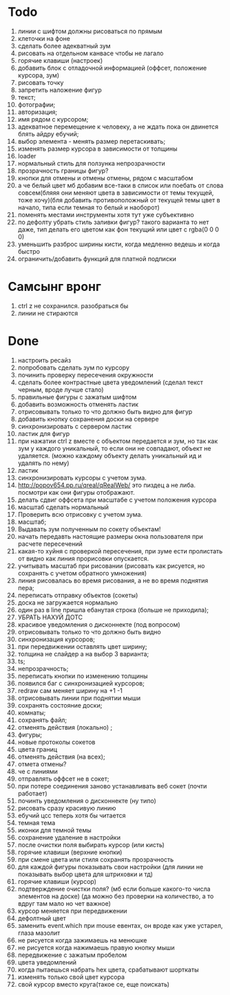# Todo

1.  линии с шифтом должны рисоваться по прямым
2.  клеточки на фоне
3.  сделать более адекватный зум
4.  рисовать на отдельном канвасе чтобы не лагало
5.  горячие клавиши (настроек)
6.  добавить блок с отладочной информацией (оффсет, положение курсора, зум)
7.  рисовать точку
8.  запретить наложение фигур
9.  текст;
10. фотографии;
11. авторизация;
12. имя рядом с курсором;
13. адекватное перемещение к человеку, а не ждать пока он двинется блять айдру ебучий;
14. выбор элемента - менять размер перетаскивать;
15. изменять размер курсора в зависимости от толщины
16. loader
17. нормальный стиль для ползунка непрозрачности
18. прозрачность границы фигур?
19. кнопки для отмены и отмены отмены, рядом с масштабом
20. а че белый цвет мб добавим все-таки в список или поебать от слова совсем(бляяя они меняют цвета в зависимости от темы текущей, тоже хочу)(бля добавить противоположный от текущей темы цвет в начало, типа если темная то белый и наоборот)
21. поменять местами инструменты хотя тут уже субъективно
22. по дефолту убрать стиль заливки фигур? такого варианта то нет даже, тип делать его цветом как фон текущий или цвет с rgba(0 0 0 0)
23. уменьшить разброс ширины кисти, когда медленно ведешь и когда быстро
24. ограничить/добавить функций для платной подписки

# Самсынг вронг

1. ctrl z не сохранился. разобраться бы
2. линии не стираются

# Done

1.  настроить ресайз
2.  попробовать сделать зум по курсору
3.  починить проверку пересечения окружности
4.  сделать более контрастные цвета уведомлений (сделал текст черным, вроде лучше стало)
5.  правильные фигуры с зажатым шифтом
6.  добавить возможность отменять ластик
7.  отрисовывать только то что должно быть видно для фигур
8.  добавить кнопку сохранения доски на сервере
9.  синхронизировать с сервером ластик
10. ластик для фигур
11. при нажатии ctrl z вместе с объектом передается и зум, но так как зум у каждого уникальный, то если они не совпадают, объект не удаляется. (можно каждому объекту делать уникальный ид и удалять по нему)
12. ластик
13. синхронизировать курсоры с учетом зума.
14. http://popov654.pp.ru/qreal/qRealWeb/ это пиздец а не либа. посмотри как они фигуры отображают.
15. делать сдвиг оффсета при масштабе с учетом положения курсора
16. масштаб сделать нормальный
17. Проверить всю отрисовку с учетом зума.
18. масштаб;
19. Выдавать зум полученным по сокету объектам!
20. начать передавть настоящие размеры окна пользователя при расчете пересечений
21. какая-то хуйня с проверкой пересечения, при зуме ести пролистать от видно как линия прорисовки опускается.
22. учитывать масштаб при рисовании (рисовать как рисуется, но сохранять с учетом обратного умножения)
23. линия рисовалась во время рисования, а не во время поднятия пера;
24. переписать отправку объектов (сокеты)
25. доска не загружается нормально
26. один раз в line пришла ебанутая строка (больше не приходила);
27. УБРАТЬ НАХУЙ ДОТС
28. красивое уведомления о дисконнекте (под вопросом)
29. отрисовывать только то что должно быть видно
30. синхронизация курсоров;
31. при передвижении оставлять цвет ширину;
32. толщина не слайдер а на выбор 3 варианта;
33. ts;
34. непрозрачность;
35. переписать кнопки по изменению толщины
36. появился баг с синхронизацией курсоров;
37. redraw сам меняет ширину на +1 -1
38. отрисовывать линии при поднятии мыши
39. сохранять состояние доски;
40. комнаты;
41. сохранять файл;
42. отменять действия (локально) ;
43. фигуры;
44. новые протоколы сокетов
45. цвета границ
46. отменять действия (на всех);
47. отмета отмены?
48. че с линиями
49. отправлять оффсет не в сокет;
50. при потере соединения заново устанавливать веб сокет (почти работает)
51. починть уведомления о дисконнекте (ну типо)
52. рисовать сразу красивую линию
53. ебучий цсс теперь хотя бы читается
54. темная тема
55. иконки для темной темы
56. сохранение удаление в настройки
57. после очистки поля выбирать курсор (или кисть)
58. горячие клавиши (верхние кнопки)
59. при смене цвета или стиля сохранять прозрачность
60. для каждой фигуры показывать свои настройки (для линии не показывать выбор цвета для штриховки и тд)
61. горячие клавиши (курсор)
62. подтверждение очистки поля? (мб если больше какого-то числа элементов на доске) (да можно без проверки на количество, а то вдруг там мало но чет важное)
63. курсор меняется при передвижении
64. дефолтный цвет
65. заменить event.which при mouse евентах, он вроде как уже устарел, глаза мазолит
66. не рисуется когда зажимаешь на менюшке
67. не рисуется когда нажимаешь правую кнопку мыши
68. передвижение с зажатым пробелом
69. цвета уведомлений
70. когда пытаешься набрать hex цвета, срабатывают шорткаты
71. изменять только свой цвет курсора
72. свой курсор вместо круга(такое се, еще поискать)

